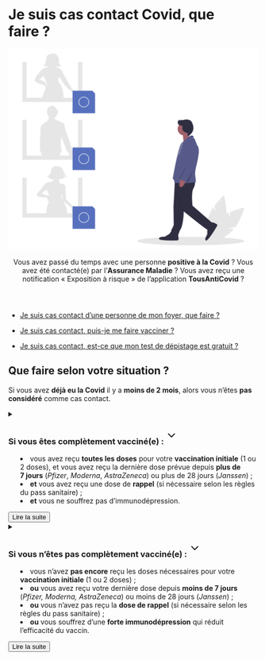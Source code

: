 # Je suis cas contact Covid, que faire ?

<img src="illustrations/contactarisque.svg">

<header>
    <p class="big">Vous avez passé du temps avec une personne <b>positive à la Covid</b> ? Vous avez été contacté(e) par l’<b>Assurance Maladie</b> ? Vous avez reçu une notification « Exposition à risque » de l’application <b>TousAntiCovid</b> ?</p>
</header>

<div class="voir-aussi">

- [Je suis cas contact d’une personne de mon foyer, que faire ?](/je-vis-avec-personne-covid-positive.html)

- [Je suis cas contact, puis-je me faire vacciner ?](/je-veux-me-faire-vacciner.html#je-suis-cas-contact-puis-je-me-faire-vacciner)

- [Je suis cas contact, est-ce que mon test de dépistage est gratuit ?](/tests-de-depistage.html#je-suis-cas-contact-est-ce-que-mon-test-de-depistage-est-gratuit)

</div>


## Que faire selon votre situation ?

<div class="conseil conseil-jaune">

Si vous avez **déjà eu la Covid** il y a **moins de 2 mois**, alors vous n’êtes **pas considéré** comme cas contact.

</div>

<details id="schema-vaccinal-complet">

<summary>

<h3>
    Si vous êtes complètement vacciné(e) :
    <svg aria-hidden="true" xmlns="http://www.w3.org/2000/svg" width="30" height="30" viewBox="0 0 30 30" fill="none" stroke="currentColor" stroke-width="2" stroke-linecap="square" stroke-linejoin="arcs"><path d="m6 9 6 6 6-6"/></svg>
</h3>

<div class="explications">

* vous avez reçu **toutes les doses** pour votre **vaccination initiale** (1 ou 2 doses), et vous avez reçu la dernière dose prévue depuis **plus de 7 jours** (*Pfizer*, *Moderna*, *AstraZeneca*) ou plus de 28 jours (*Janssen*) ;
* **et** vous avez reçu une dose de **rappel** (si nécessaire selon les règles du pass sanitaire) ;
* **et** vous ne souffrez pas d’immunodépression.
</div>

<div class="lire-la-suite"><button class="button">Lire la suite</button></div>

</summary>

#### 1. Faites un test

<div class="conseil">

Faites un **test antigénique** en pharmacie **dès que possible** (voir la [carte des lieux de test](https://www.sante.fr/cf/centres-depistage-covid.html)).

Le test est toujours **gratuit** quand vous êtes cas contact.

</div>

##### Si le test est négatif 👇

* vous devrez faire **deux autotests** de contrôle (voir plus bas) :
    - **2 jours** après et **4 jours** après avoir été notifié du contact à risque (ou de la fin de l'isolement de la personne positive, si vous partagez son foyer) ;
    - ces autotests vous seront délivrés **gratuitement** en pharmacie ;
* comme vous êtes complètement vacciné(e), on considère que vous avez un **risque modéré**, et qu’il n’est **pas nécessaire de vous isoler** ;
* en attendant, restez quand même prudent(e) :
    - respectez les **mesures barrières** au sein de votre foyer,
    - ayez recours au **télétravail** lorsque c’est possible,
    - **limitez** vos interactions sociales, et évitez tout contact avec une **personne à risque** de forme grave non vaccinée, ou une personne fortement immunodéprimée (quel que soit son statut vaccinal),
    - portez un **masque** à l’extérieur et à l’intérieur, même dans les lieux qui ne l’exigeraient pas ;
* en cas d’apparition de **fièvre** ou de **symptômes** :
    * faites un **test de dépistage gratuit** (test PCR ou antigénique) dès que possible, et restez isolé(e) en attendant le résultat,
    * contactez un médecin ou le 15 en cas de difficultés respiratoires.

##### Si le test est positif 👇

* vous avez contracté la Covid, et vous êtes **contagieux** ;
* restez en **isolement 7 jours** à partir de la date du test ;
    - en l’absence de fièvre ou de difficultés respiratoires depuis **48 heures**, vous pourrez mettre fin à votre isolement après 5 jours seulement, suite à test de dépistage négatif (antigénique ou PCR) ;
- surveillez l’apparition de **symptômes**, et contactez un médecin ou le 15 en cas de difficultés respiratoires ;
* les **membres de votre foyer** seront à leur tour considérés comme **cas contact**.

#### 2. Faites deux autotests de contrôle

<div class="conseil">

Si votre premier test était **négatif**, vous devrez faire **2 autotests de contrôle**, qui vous seront délivrés **gratuitement** en pharmacie :

* le premier : **2 jours** après avoir été notifié du contact à risque (après sa guérison ou la fin de son isolement si vous habitez avec elle) ;
* le deuxième : **4 jours** après la notification du contact à risque (ou la guérison ou fin de l'isolement de la personne positive, si vous habitez avec elle).

</div>

##### Si les 2 autotests sont négatifs 👇

* vous pourrez retirer le masque dans les lieux où il n’est plus obligatoire et reprendre prudemment votre vie sociale.


##### Si l’un des autotests est positif 👇

* faites un **test antigénique** (en pharmacie) ou **PCR** (en laboratoire) pour **confirmer** ce résultat positif et restez isolé en attendant ;

* si le résultat positif à l’autotest est **confirmé** :
    - vous avez contracté la Covid, et vous êtes **contagieux** ;
    - restez en **isolement 7 jours** à partir de la date du test ;
        + en l’absence de fièvre ou de difficultés respiratoires depuis **48 heures**, vous pourrez mettre fin à votre isolement après 5 jours seulement, suite à test de dépistage négatif (antigénique ou PCR) ;
    - surveillez l’apparition de **symptômes**, et contactez un médecin ou le 15 en cas de difficultés respiratoires ;
    - les **membres de votre foyer** seront à leur tour considérés comme **cas contact**.


</details>

<details id="schema-vaccinal-incomplet">

<summary>

<h3>
    Si vous n’êtes pas complètement vacciné(e) :
    <svg aria-hidden="true" xmlns="http://www.w3.org/2000/svg" width="30" height="30" viewBox="0 0 30 30" fill="none" stroke="currentColor" stroke-width="2" stroke-linecap="square" stroke-linejoin="arcs"><path d="m6 9 6 6 6-6"/></svg>
</h3>

<div class="explications">

* vous n’avez **pas encore** reçu les doses nécessaires pour votre **vaccination initiale** (1 ou 2 doses) ;
* **ou** vous avez reçu votre dernière dose depuis **moins de 7 jours** (*Pfizer, Moderna, AstraZeneca*) ou moins de 28 jours (*Janssen*) ;
* **ou** vous n’avez pas reçu la **dose de rappel** (si nécessaire selon les règles du pass sanitaire) ;
* **ou** vous souffrez d’une **forte immunodépression** qui réduit l’efficacité du vaccin.

</div>

<div class="lire-la-suite"><button class="button">Lire la suite</button></div>

</summary>

#### 1. Isolez-vous pendant 7 jours

<div class="conseil conseil-jaune">

Si vous ne pouvez pas **télétravailler**, vous pouvez [**demander un arrêt de travail**](https://declare.ameli.fr/) sans délai de carence, pour pouvoir vous isoler.

</div>

* restez **en isolement 7 jours**, puis effectuez un **test de contrôle**, qui sera gratuit (voir ci-dessous) ;
* en cas de **fièvre** ou de **symptômes** avant la date prévue de votre test de contrôle :
    * faites-vous tester dès que possible, et restez isolé(e) en attendant le résultat,
    * contactez un médecin ou le 15 en cas de difficultés respiratoires.


#### 2. Faites un test de dépistage (gratuit) après 7 jours

<div class="conseil">

Vous devez faire un test de dépistage (PCR ou antigénique)  gratuit :

* **7 jours** après votre **dernier contact** avec la personne positive (après sa guérison ou la fin de son isolement si vous habitez avec elle) ;
* ou **dès que possible** en cas d’apparition de symptômes évocateurs de la Covid.

NB : le test est **toujours gratuit** quand vous êtes cas contact.

</div>

##### Si le test est négatif 👇

* vous pouvez lever votre isolement (si le délai de 7 jours est écoulé).

##### Si le test est positif 👇

* vous avez contracté la Covid, et vous êtes **contagieux** ;
* restez en **isolement au moins 10 jours** à partir de la date du test ;
    - en l’absence de fièvre ou de difficultés respiratoires depuis **48 heures**, vous pourrez mettre fin à votre isolement après 7 jours seulement, suite à test de dépistage négatif (antigénique ou PCR) ;
* surveillez l’apparition de **symptômes**, et contactez un médecin ou le 15 en cas de difficultés respiratoires ;
* les **membres de votre foyer** seront à leur tour considérés comme **cas contact**.

</details>

